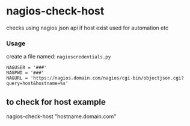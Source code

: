 # nagios-check-host
checks using nagios json api if host exist used for automation etc

### Usage

create a file named:
```nagioscredentials.py```

```
NAGUSER = '###'
NAGPWD = '###'
NAGURL = 'https://nagios.domain.com/nagios/cgi-bin/objectjson.cgi?query=host&hostname=%s'
```

## to check for host example
nagios-check-host  "hostname.domain.com"

